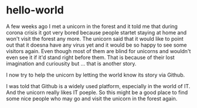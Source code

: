 # hello-world

A few weeks ago I met a unicorn in the forest and it told me that during corona crisis it got very bored because people startet staying at home and won't visit the forest any more. The unicorn said that it would like to point out that it doesna have any virus yet and it would be so happy to see some visitors again. Even though most of them are blind for unicorns and wouldn't even see it if it'd stand right before them. That is because of their lost imagination and curiousity but ... that is another story. 

I now try to help the unicorn by letting the world know its story via Github. 

I was told that Github is a widely used platform, especially in the world of IT. And the unicorn really likes IT poeple. So this might be a good place to find some nice people who may go and visit the unicorn in the forest again. 

